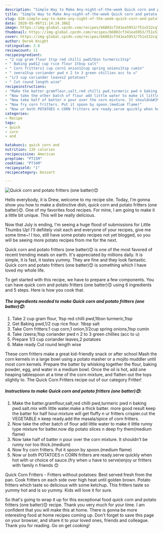 ```yaml
---
description: "Simple Way to Make Any-night-of-the-week Quick corn and potato fritters (one batter)😊"
title: "Simple Way to Make Any-night-of-the-week Quick corn and potato fritters (one batter)😊"
slug: 828-simple-way-to-make-any-night-of-the-week-quick-corn-and-potato-fritters-one-batter
date: 2020-05-06T11:14:24.386Z
image: https://img-global.cpcdn.com/recipes/b6802cf341ea5953/751x532cq70/quick-corn-and-potato-fritters-one-batter😊-recipe-main-photo.jpg
thumbnail: https://img-global.cpcdn.com/recipes/b6802cf341ea5953/751x532cq70/quick-corn-and-potato-fritters-one-batter😊-recipe-main-photo.jpg
cover: https://img-global.cpcdn.com/recipes/b6802cf341ea5953/751x532cq70/quick-corn-and-potato-fritters-one-batter😊-recipe-main-photo.jpg
author: Derek Knight
ratingvalue: 3.8
reviewcount: 11
recipeingredient:
- "2 cup gram flour 1tsp red chilli pwd1tbsn turmeric1tsp"
- " Baking pwd12 cup rice flour 1tbsp salt"
- " Corn fritters1 cup corn1 onion12cup spring onions1tsp cumin"
- " zeera1tsp coriander pwd n 2 to 3 green chillies acc to u"
- "1/3 cup coriander leaves2 potatoes"
- " Cut round length wise"
recipeinstructions:
- "Make the batter.gramflour,salt,red chilli pwd,turmeric pwd n baking pwd.salt.mix with little water.make a thick batter. more good result keep the batter for half hour.mixture will get fluffy n ur fritters crispier.cut the VEGETABLE n keep ready.add the masala/spice of corn fritters."
- "Now take the other batch of flour add little water to make it little runny type mixture for batter.now dip potato slices n deep fry them(medium flame)"
- "Now take half of batter n pour over the corn mixture. It shouldn&#39;t be runny nor too thick.(medium)"
- "Now fry corn fritters. Put it spoon by spoon.(medium flame)"
- "Now ur both POTATOES n CORN fritters are ready.serve quickly when hot with ur choice of sauce.(fry when u have to serve)enjoy ur fritters with family n friends 😊"
categories:
- Recipe
tags:
- quick
- corn
- and

katakunci: quick corn and 
nutrition: 126 calories
recipecuisine: American
preptime: "PT15M"
cooktime: "PT34M"
recipeyield: "1"
recipecategory: Dessert

---
```



![Quick corn and potato fritters (one batter)😊](https://img-global.cpcdn.com/recipes/b6802cf341ea5953/751x532cq70/quick-corn-and-potato-fritters-one-batter😊-recipe-main-photo.jpg)

Hello everybody, it is Drew, welcome to my recipe site. Today, I'm gonna show you how to make a distinctive dish, quick corn and potato fritters (one batter)😊. One of my favorites food recipes. For mine, I am going to make it a little bit unique. This will be really delicious.

Now that July is ending, I&#39;m seeing a huge flood of submissions for Little Thumbs Up! I&#39;ll defiitely visit each and everyone of your recipes, give me some time~! I too, still have some potato recipes not yet blogged, so you will be seeing more potato recipes from me for the next.

Quick corn and potato fritters (one batter)😊 is one of the most favored of recent trending meals on earth. It's appreciated by millions daily. It is simple, it is fast, it tastes yummy. They are fine and they look fantastic. Quick corn and potato fritters (one batter)😊 is something which I have loved my whole life.


To get started with this recipe, we have to prepare a few components. You can have quick corn and potato fritters (one batter)😊 using 6 ingredients and 5 steps. Here is how you cook that.

<!--inarticleads1-->

##### The ingredients needed to make Quick corn and potato fritters (one batter)😊:

1. Take 2 cup gram flour, 1tsp red chilli pwd,1tbsn turmeric,1tsp
1. Get  Baking pwd,1/2 cup rice flour. 1tbsp salt
1. Take  Corn fritters:1 cup corn,1 onion,1/2cup spring onions,1tsp cumin
1. Take  /zeera;1tsp coriander pwd n 2 to 3 green chillies (acc to u)
1. Prepare 1/3 cup coriander leaves,2 potatoes
1. Make ready  Cut round length wise


These corn fritters make a great kid-friendly snack or after school Mash the corn kernels in a large bowl using a potato masher or a mojito muddler until most corn kernels. Prepare the batter by whisking together the flour, baking powder, egg, and water in a medium bowl. Once the oil is hot, add one heaping tablespoon at a time of the corn mixture, and flatten out the tops slightly to. The Quick Corn Fritters recipe out of our category Fritter! 

<!--inarticleads2-->

##### Instructions to make Quick corn and potato fritters (one batter)😊:

1. Make the batter.gramflour,salt,red chilli pwd,turmeric pwd n baking pwd.salt.mix with little water.make a thick batter. more good result keep the batter for half hour.mixture will get fluffy n ur fritters crispier.cut the VEGETABLE n keep ready.add the masala/spice of corn fritters.
1. Now take the other batch of flour add little water to make it little runny type mixture for batter.now dip potato slices n deep fry them(medium flame)
1. Now take half of batter n pour over the corn mixture. It shouldn&#39;t be runny nor too thick.(medium)
1. Now fry corn fritters. Put it spoon by spoon.(medium flame)
1. Now ur both POTATOES n CORN fritters are ready.serve quickly when hot with ur choice of sauce.(fry when u have to serve)enjoy ur fritters with family n friends 😊


Quick Corn Fritters - Fritters without potatoes: Best served fresh from the pan. Cook fritters on each side over high heat until golden brown. Potato fritters which taste so delicious with some ketchup. This fritters taste so yummy hot and is so yummy. Kids will love it for sure. 

So that's going to wrap it up for this exceptional food quick corn and potato fritters (one batter)😊 recipe. Thank you very much for your time. I am confident that you will make this at home. There is gonna be more interesting food at home recipes coming up. Don't forget to save this page on your browser, and share it to your loved ones, friends and colleague. Thank you for reading. Go on get cooking!
